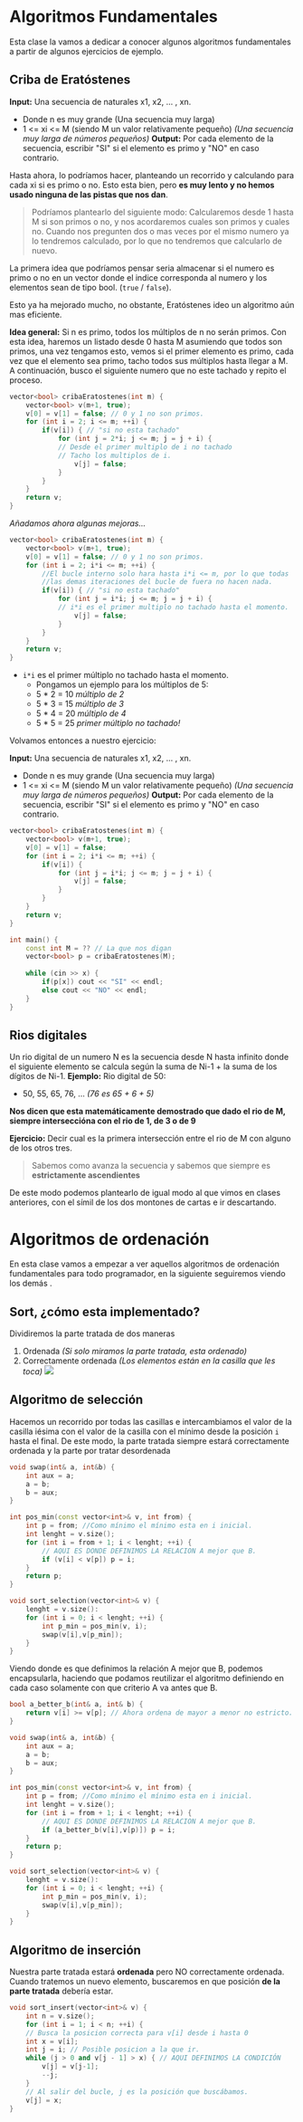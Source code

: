 # Algoritmos Fundamentales
Esta clase la vamos a dedicar a conocer algunos algoritmos fundamentales a partir de algunos ejercicios de ejemplo.

## Criba de Eratóstenes
**Input:** Una secuencia de naturales x1, x2, ... , xn.
* Donde n es muy grande (Una secuencia muy larga)
* 1 <= xi <= M (siendo M un valor relativamente pequeño)
*(Una secuencia muy larga de números pequeños)*
**Output:** Por cada elemento de la secuencia, escribir "SI" si el elemento es primo y "NO" en caso contrario.

Hasta ahora, lo podríamos hacer, planteando un recorrido y calculando para cada xi si es primo o no. Esto esta bien, pero **es muy lento y no hemos usado ninguna de las pistas que nos dan**.

>Podríamos plantearlo del siguiente modo:
>Calcularemos desde 1 hasta M si son primos o no, y nos acordaremos cuales son primos y cuales no. Cuando nos pregunten dos o mas veces por el mismo numero ya lo tendremos calculado, por lo que no tendremos que calcularlo de nuevo.

La primera idea que podríamos pensar seria almacenar si el numero es primo o no en un vector donde el indice corresponda al numero y los elementos sean de tipo bool. (```true``` / ```false```).

Esto ya ha mejorado mucho, no obstante, Eratóstenes ideo un algoritmo aún mas eficiente.

**Idea general:** Si n es primo, todos los múltiplos de n no serán primos. 
Con esta idea, haremos un listado desde 0 hasta M asumiendo que todos son primos, una vez tengamos esto, vemos si el primer elemento es primo, cada vez que el elemento sea primo, tacho todos sus múltiplos hasta llegar a M. A continuación, busco el siguiente numero que no este tachado y repito el proceso.

```cpp
vector<bool> cribaEratostenes(int m) {
	vector<bool> v(m+1, true);
	v[0] = v[1] = false; // 0 y 1 no son primos.
	for (int i = 2; i <= m; ++i) {
		if(v[i]) { // "si no esta tachado"
			for (int j = 2*i; j <= m; j = j + i) {
			// Desde el primer multiplo de i no tachado
			// Tacho los multiplos de i.
				v[j] = false;
			}
		}
	}
	return v;
}
```

*Añadamos ahora algunas mejoras...*

```cpp
vector<bool> cribaEratostenes(int m) {
	vector<bool> v(m+1, true);
	v[0] = v[1] = false; // 0 y 1 no son primos.
	for (int i = 2; i*i <= m; ++i) {
		//El bucle interno solo hara hasta i*i <= m, por lo que todas
		//las demas iteraciones del bucle de fuera no hacen nada.
		if(v[i]) { // "si no esta tachado"
			for (int j = i*i; j <= m; j = j + i) {
			// i*i es el primer multiplo no tachado hasta el momento.
				v[j] = false;
			}
		}
	}
	return v;
}
```

* ```i*i``` es el primer múltiplo no tachado hasta el momento.
	* Pongamos un ejemplo para los múltiplos de 5:
	* 5 * 2 = 10 *múltiplo de 2*
	* 5 * 3 = 15 *múltiplo de 3*
	* 5 * 4 = 20 *múltiplo de 4*
	* 5 * 5 = 25 *primer múltiplo no tachado!*

Volvamos entonces a nuestro ejercicio:

**Input:** Una secuencia de naturales x1, x2, ... , xn.
* Donde n es muy grande (Una secuencia muy larga)
* 1 <= xi <= M (siendo M un valor relativamente pequeño)
*(Una secuencia muy larga de números pequeños)*
**Output:** Por cada elemento de la secuencia, escribir "SI" si el elemento es primo y "NO" en caso contrario.

```cpp
vector<bool> cribaEratostenes(int m) {
	vector<bool> v(m+1, true);
	v[0] = v[1] = false;
	for (int i = 2; i*i <= m; ++i) {
		if(v[i]) {
			for (int j = i*i; j <= m; j = j + i) {
				v[j] = false;
			}
		}
	}
	return v;
}

int main() {
	const int M = ?? // La que nos digan
	vector<bool> p = cribaEratostenes(M);
	
	while (cin >> x) {
		if(p[x]) cout << "SI" << endl;
		else cout << "NO" << endl;
	}
}
```

## Rios digitales
Un rio digital de un numero N es la secuencia desde N  hasta infinito donde el siguiente elemento se calcula según la suma de Ni-1 + la suma de los dígitos de Ni-1.
**Ejemplo:** Rio digital de 50:
- 50, 55, 65, 76, ...  *(76 es 65 + 6 + 5)*

**Nos dicen que esta matemáticamente demostrado que dado el rio de M, siempre interseccióna con el rio de 1, de 3 o de 9**

**Ejercicio:** Decir cual es la primera intersección entre el rio de M con alguno de los otros tres.

>Sabemos como avanza la secuencia y sabemos que siempre es **estrictamente ascendientes**

De este modo podemos plantearlo de igual modo al que vimos en clases anteriores, con el símil de los dos montones de cartas e ir descartando.

# Algoritmos de ordenación
En esta clase vamos a empezar a ver aquellos algoritmos de ordenación fundamentales para todo programador, en la siguiente seguiremos viendo los demás .

## Sort, ¿cómo esta implementado?
Dividiremos la parte tratada de dos maneras
1. Ordenada *(Si solo miramos la parte tratada, esta ordenado)*
2. Correctamente ordenada *(Los elementos están en la casilla que les toca)*
![](Dif_Ordenada-CorrectamenteOrd.png)

## Algoritmo de selección
Hacemos un recorrido por todas las casillas e intercambiamos el valor de la casilla iésima con el valor de la casilla con el mínimo desde la posición ```i``` hasta el final. De este modo, la parte tratada siempre estará correctamente ordenada y la parte por tratar desordenada

```cpp
void swap(int& a, int&b) {
	int aux = a;
	a = b;
	b = aux;
}

int pos_min(const vector<int>& v, int from) {
	int p = from; //Como mínimo el mínimo esta en i inicial.
	int lenght = v.size();
	for (int i = from + 1; i < lenght; ++i) {
		// AQUI ES DONDE DEFINIMOS LA RELACION A mejor que B.
		if (v[i] < v[p]) p = i;
	}
	return p;
}

void sort_selection(vector<int>& v) {
	lenght = v.size():
	for (int i = 0; i < lenght; ++i) {
		int p_min = pos_min(v, i);
		swap(v[i],v[p_min]);
	}
}
```

Viendo donde es que definimos la relación A mejor que B, podemos encapsularla, haciendo que podamos reutilizar el algoritmo definiendo en cada caso solamente con que criterio A va antes que B.

```cpp
bool a_better_b(int& a, int& b) {
	return v[i] >= v[p]; // Ahora ordena de mayor a menor no estricto.
}

void swap(int& a, int&b) {
	int aux = a;
	a = b;
	b = aux;
}

int pos_min(const vector<int>& v, int from) {
	int p = from; //Como mínimo el mínimo esta en i inicial.
	int lenght = v.size();
	for (int i = from + 1; i < lenght; ++i) {
		// AQUI ES DONDE DEFINIMOS LA RELACION A mejor que B.
		if (a_better_b(v[i],v[p)]) p = i;
	}
	return p;
}

void sort_selection(vector<int>& v) {
	lenght = v.size():
	for (int i = 0; i < lenght; ++i) {
		int p_min = pos_min(v, i);
		swap(v[i],v[p_min]);
	}
}
```

## Algoritmo de inserción
Nuestra parte tratada estará **ordenada** pero NO correctamente ordenada.
Cuando tratemos un nuevo elemento, buscaremos en que posición **de la parte tratada** debería estar.

```cpp
void sort_insert(vector<int>& v) {
	int n = v.size();
	for (int i = 1; i < n; ++i) {
	// Busca la posicion correcta para v[i] desde i hasta 0
	int x = v[i];
	int j = i; // Posible posicion a la que ir.
	while (j > 0 and v[j - 1] > x) { // AQUI DEFINIMOS LA CONDICIÓN
		v[j] = v[j-1];
		--j;
	}
	// Al salir del bucle, j es la posición que buscábamos.
	v[j] = x;
}
```

